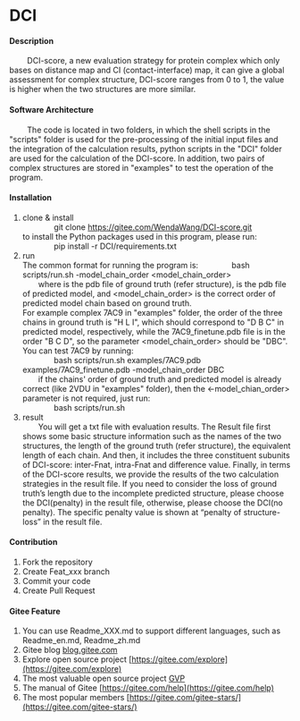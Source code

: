 # DCI

#### Description
$\qquad$DCI-score, a new evaluation strategy for protein complex which only bases on distance map and CI (contact-interface) map, it can give a global assessment for complex structure, DCI-score ranges from 0 to 1, the value is higher when the two structures are more similar.

#### Software Architecture
$\qquad$The code is located in two folders, in which the shell scripts in the "scripts" folder is used for the pre-processing of the initial input files and the integration of the calculation results, python scripts in the "DCI" folder are used for the calculation of the DCI-score. In addition, two pairs of complex structures are stored in "examples" to test the operation of the program.

#### Installation

1.  clone & install  
&emsp;&emsp;&emsp;&emsp;git clone https://gitee.com/WendaWang/DCI-score.git  
to install the Python packages used in this program, please run:  
&emsp;&emsp;&emsp;&emsp;pip install -r DCI/requirements.txt  
2.  run  
The common format for running the program is: 
&emsp;&emsp;&emsp;&emsp;bash scripts/run.sh <gt> <model> -model_chain_order <model_chain_order>  
&emsp;&emsp;where <gt> is the pdb file of ground truth (refer structure), <model> is the pdb file of predicted model, and <model_chain_order> is the correct order of predicted model chain based on ground truth.   
    For example complex 7AC9 in "examples" folder, the order of the three chains in ground truth is "H L I", which should correspond to "D B C" in predicted model, respectively, while the 7AC9_finetune.pdb file is in the order "B C D", so the parameter <model_chain_order> should be "DBC". You can test 7AC9 by running:  
&emsp;&emsp;&emsp;&emsp;bash scripts/run.sh examples/7AC9.pdb examples/7AC9_finetune.pdb -model_chain_order DBC  
&emsp;&emsp;if the chains' order of ground truth and predicted model is already correct (like 2VDU in "examples" folder), then the <-model_chian_order> parameter is not required, just run:  
&emsp;&emsp;&emsp;&emsp;bash scripts/run.sh <gt> <model>  
3.  result  
&emsp;&emsp;You will get a txt file with evaluation results. The Result file first shows some basic structure information such as the names of the two structures, the length of the ground truth (refer structure), the equivalent length of each chain. And then, it includes the three constituent subunits of DCI-score: inter-Fnat, intra-Fnat and difference value. Finally, in terms of the DCI-score results, we provide the results of the two calculation strategies in the result file. If you need to consider the loss of ground truth’s length due to the incomplete predicted structure, please choose the DCI(penalty) in the result file, otherwise, please choose the DCI(no penalty). The specific penalty value is shown at “penalty of structure-loss” in the result file.  
#### Contribution

1.  Fork the repository
2.  Create Feat_xxx branch
3.  Commit your code
4.  Create Pull Request

#### Gitee Feature

1.  You can use Readme\_XXX.md to support different languages, such as Readme\_en.md, Readme\_zh.md
2.  Gitee blog [blog.gitee.com](https://blog.gitee.com)
3.  Explore open source project [https://gitee.com/explore](https://gitee.com/explore)
4.  The most valuable open source project [GVP](https://gitee.com/gvp)
5.  The manual of Gitee [https://gitee.com/help](https://gitee.com/help)
6.  The most popular members  [https://gitee.com/gitee-stars/](https://gitee.com/gitee-stars/)
